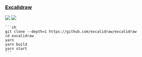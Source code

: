 ### [Excalidraw](https://github.com/excalidraw/excalidraw)

![](https://img.shields.io/github/license/excalidraw/excalidraw) [![](https://img.shields.io/github/last-commit/scillidan/excalidraw/master?label=last%20commit%20(fork))](https://github.com/scillidan/excalidraw)

````{tab} From source
```sh
git clone --depth=1 https://github.com/excalidraw/excalidraw
cd excalidraw
yarn
yarn build
yarn start
```
````